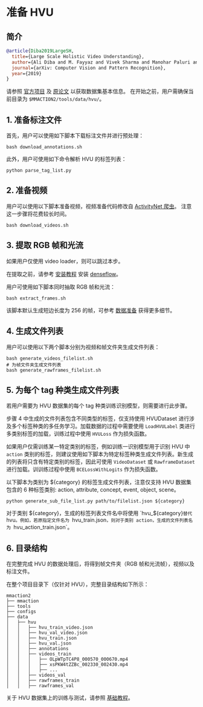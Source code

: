 # 准备 HVU

## 简介

<!-- [DATASET] -->

```BibTeX
@article{Diba2019LargeSH,
  title={Large Scale Holistic Video Understanding},
  author={Ali Diba and M. Fayyaz and Vivek Sharma and Manohar Paluri and Jurgen Gall and R. Stiefelhagen and L. Gool},
  journal={arXiv: Computer Vision and Pattern Recognition},
  year={2019}
}
```

请参照 [官方项目](https://github.com/holistic-video-understanding/HVU-Dataset/) 及 [原论文](https://arxiv.org/abs/1904.11451) 以获取数据集基本信息。
在开始之前，用户需确保当前目录为 `$MMACTION2/tools/data/hvu/`。

## 1. 准备标注文件

首先，用户可以使用如下脚本下载标注文件并进行预处理：

```shell
bash download_annotations.sh
```

此外，用户可使用如下命令解析 HVU 的标签列表：

```shell
python parse_tag_list.py
```

## 2. 准备视频

用户可以使用以下脚本准备视频，视频准备代码修改自 [ActivityNet 爬虫](https://github.com/activitynet/ActivityNet/tree/master/Crawler/Kinetics)。
注意这一步骤将花费较长时间。

```shell
bash download_videos.sh
```

## 3. 提取 RGB 帧和光流

如果用户仅使用 video loader，则可以跳过本步。

在提取之前，请参考 [安装教程](/docs_zh_CN/install.md) 安装 [denseflow](https://github.com/open-mmlab/denseflow)。

用户可使用如下脚本同时抽取 RGB 帧和光流：

```shell
bash extract_frames.sh
```

该脚本默认生成短边长度为 256 的帧，可参考 [数据准备](/docs_zh_CN/data_preparation.md) 获得更多细节。

## 4. 生成文件列表

用户可以使用以下两个脚本分别为视频和帧文件夹生成文件列表：

```shell
bash generate_videos_filelist.sh
# 为帧文件夹生成文件列表
bash generate_rawframes_filelist.sh
```

## 5. 为每个 tag 种类生成文件列表

若用户需要为 HVU 数据集的每个 tag 种类训练识别模型，则需要进行此步骤。

步骤 4 中生成的文件列表包含不同类型的标签，仅支持使用 HVUDataset 进行涉及多个标签种类的多任务学习。加载数据的过程中需要使用 `LoadHVULabel` 类进行多类别标签的加载，训练过程中使用 `HVULoss` 作为损失函数。

如果用户仅需训练某一特定类别的标签，例如训练一识别模型用于识别 HVU 中 `action` 类别的标签，则建议使用如下脚本为特定标签种类生成文件列表。新生成的列表将只含有特定类别的标签，因此可使用 `VideoDataset` 或 `RawframeDataset` 进行加载。训训练过程中使用 `BCELossWithLogits` 作为损失函数。

以下脚本为类别为 ${category} 的标签生成文件列表，注意仅支持 HVU 数据集包含的 6 种标签类别: action, attribute, concept, event, object, scene。

```shell
python generate_sub_file_list.py path/to/filelist.json ${category}
```

对于类别 ${category}，生成的标签列表文件名中将使用 `hvu_${category}` 替代 `hvu`。例如，若原指定文件名为 `hvu_train.json`，则对于类别 action，生成的文件列表名为 `hvu_action_train.json`。

## 6. 目录结构

在完整完成 HVU 的数据处理后，将得到帧文件夹（RGB 帧和光流帧），视频以及标注文件。

在整个项目目录下（仅针对 HVU），完整目录结构如下所示：

```
mmaction2
├── mmaction
├── tools
├── configs
├── data
│   ├── hvu
│   │   ├── hvu_train_video.json
│   │   ├── hvu_val_video.json
│   │   ├── hvu_train.json
│   │   ├── hvu_val.json
│   │   ├── annotations
│   │   ├── videos_train
│   │   │   ├── OLpWTpTC4P8_000570_000670.mp4
│   │   │   ├── xsPKW4tZZBc_002330_002430.mp4
│   │   │   ├── ...
│   │   ├── videos_val
│   │   ├── rawframes_train
│   │   ├── rawframes_val

```

关于 HVU 数据集上的训练与测试，请参照 [基础教程](/docs_zh_CN/getting_started.md)。
